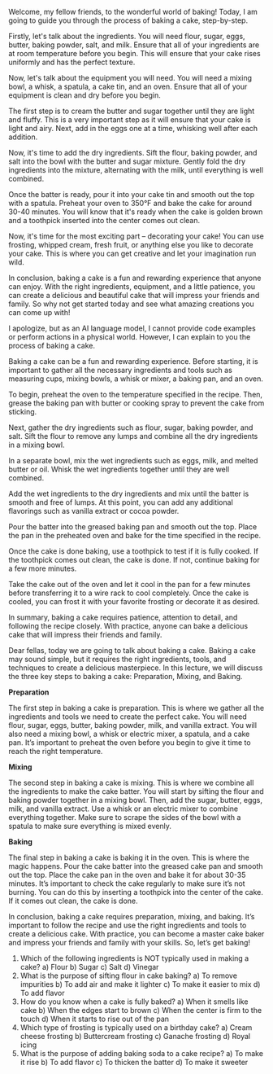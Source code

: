 Welcome, my fellow friends, to the wonderful world of baking! Today, I am going to guide you through the process of baking a cake, step-by-step.


Firstly, let's talk about the ingredients. You will need flour, sugar, eggs, butter, baking powder, salt, and milk. Ensure that all of your ingredients are at room temperature before you begin. This will ensure that your cake rises uniformly and has the perfect texture.


Now, let's talk about the equipment you will need. You will need a mixing bowl, a whisk, a spatula, a cake tin, and an oven. Ensure that all of your equipment is clean and dry before you begin.


The first step is to cream the butter and sugar together until they are light and fluffy. This is a very important step as it will ensure that your cake is light and airy. Next, add in the eggs one at a time, whisking well after each addition.


Now, it's time to add the dry ingredients. Sift the flour, baking powder, and salt into the bowl with the butter and sugar mixture. Gently fold the dry ingredients into the mixture, alternating with the milk, until everything is well combined.


Once the batter is ready, pour it into your cake tin and smooth out the top with a spatula. Preheat your oven to 350°F and bake the cake for around 30-40 minutes. You will know that it's ready when the cake is golden brown and a toothpick inserted into the center comes out clean.


Now, it's time for the most exciting part – decorating your cake! You can use frosting, whipped cream, fresh fruit, or anything else you like to decorate your cake. This is where you can get creative and let your imagination run wild.


In conclusion, baking a cake is a fun and rewarding experience that anyone can enjoy. With the right ingredients, equipment, and a little patience, you can create a delicious and beautiful cake that will impress your friends and family. So why not get started today and see what amazing creations you can come up with!


I apologize, but as an AI language model, I cannot provide code examples or perform actions in a physical world. However, I can explain to you the process of baking a cake.


Baking a cake can be a fun and rewarding experience. Before starting, it is important to gather all the necessary ingredients and tools such as measuring cups, mixing bowls, a whisk or mixer, a baking pan, and an oven.


To begin, preheat the oven to the temperature specified in the recipe. Then, grease the baking pan with butter or cooking spray to prevent the cake from sticking.


Next, gather the dry ingredients such as flour, sugar, baking powder, and salt. Sift the flour to remove any lumps and combine all the dry ingredients in a mixing bowl.


In a separate bowl, mix the wet ingredients such as eggs, milk, and melted butter or oil. Whisk the wet ingredients together until they are well combined.


Add the wet ingredients to the dry ingredients and mix until the batter is smooth and free of lumps. At this point, you can add any additional flavorings such as vanilla extract or cocoa powder.


Pour the batter into the greased baking pan and smooth out the top. Place the pan in the preheated oven and bake for the time specified in the recipe.


Once the cake is done baking, use a toothpick to test if it is fully cooked. If the toothpick comes out clean, the cake is done. If not, continue baking for a few more minutes.


Take the cake out of the oven and let it cool in the pan for a few minutes before transferring it to a wire rack to cool completely. Once the cake is cooled, you can frost it with your favorite frosting or decorate it as desired.


In summary, baking a cake requires patience, attention to detail, and following the recipe closely. With practice, anyone can bake a delicious cake that will impress their friends and family.


Dear fellas, today we are going to talk about baking a cake. Baking a cake may sound simple, but it requires the right ingredients, tools, and techniques to create a delicious masterpiece. In this lecture, we will discuss the three key steps to baking a cake: Preparation, Mixing, and Baking. 


**Preparation** 


The first step in baking a cake is preparation. This is where we gather all the ingredients and tools we need to create the perfect cake. You will need flour, sugar, eggs, butter, baking powder, milk, and vanilla extract. You will also need a mixing bowl, a whisk or electric mixer, a spatula, and a cake pan. It’s important to preheat the oven before you begin to give it time to reach the right temperature.


**Mixing** 


The second step in baking a cake is mixing. This is where we combine all the ingredients to make the cake batter. You will start by sifting the flour and baking powder together in a mixing bowl. Then, add the sugar, butter, eggs, milk, and vanilla extract. Use a whisk or an electric mixer to combine everything together. Make sure to scrape the sides of the bowl with a spatula to make sure everything is mixed evenly.


**Baking** 


The final step in baking a cake is baking it in the oven. This is where the magic happens. Pour the cake batter into the greased cake pan and smooth out the top. Place the cake pan in the oven and bake it for about 30-35 minutes. It’s important to check the cake regularly to make sure it’s not burning. You can do this by inserting a toothpick into the center of the cake. If it comes out clean, the cake is done. 


In conclusion, baking a cake requires preparation, mixing, and baking. It’s important to follow the recipe and use the right ingredients and tools to create a delicious cake. With practice, you can become a master cake baker and impress your friends and family with your skills. So, let’s get baking!


1. Which of the following ingredients is NOT typically used in making a cake?
a) Flour
b) Sugar
c) Salt
d) Vinegar
2. What is the purpose of sifting flour in cake baking?
a) To remove impurities
b) To add air and make it lighter
c) To make it easier to mix
d) To add flavor
3. How do you know when a cake is fully baked?
a) When it smells like cake
b) When the edges start to brown
c) When the center is firm to the touch
d) When it starts to rise out of the pan
4. Which type of frosting is typically used on a birthday cake?
a) Cream cheese frosting
b) Buttercream frosting
c) Ganache frosting
d) Royal icing
5. What is the purpose of adding baking soda to a cake recipe?
a) To make it rise
b) To add flavor
c) To thicken the batter
d) To make it sweeter


